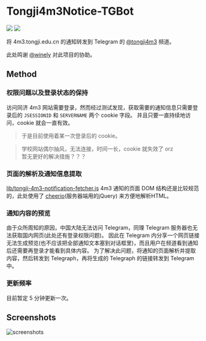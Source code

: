 # Tongji4m3Notice-TGBot

![](https://img.shields.io/badge/node--telegram--bot--api-0.3-brightgreen.svg)
![](https://img.shields.io/badge/cheerio-1.0-brightgreen.svg)

将 4m3.tongji.edu.cn 的通知转发到 Telegram 的 [@tongji4m3](https://t.me/tongji4m3) 频道。

此处鸣谢 [@winely](https://github.com/winely) 对此项目的协助。

## Method

### 权限问题以及登录状态的保持

访问同济 4m3 网站需要登录，然而经过测试发现，获取需要的通知信息只需要登录后的 ``JSESSIONID`` 和 ``SERVERNAME`` 两个 cookie 字段。 
并且只要一直持续地访问，cookie 就会一直有效。 

> 于是目前使用着某一次登录后的 cookie。

> 学校网站偶尔抽风，无法连接，时间一长，cookie 就失效了 orz    
> 暂无更好的解决措施？？？    

### 页面的解析及通知信息提取

[lib/tongji-4m3-notification-fetcher.js](https://github.com/tsengkasing/Tongji4m3Notice-TGBot/blob/master/lib/tongji-4m3-notification-fetcher.js)
4m3 通知的页面 DOM 结构还是比较规范的，此处使用了 [cheerio](https://github.com/cheeriojs/cheerio)(服务器端用的jQuery) 来方便地解析HTML。

### 通知内容的预览

由于众所周知的原因，中国大陆无法访问 Telegram，同理 Telegram 服务器也无法获取国内网页(此处还有登录权限问题)。 
因此在 Telegram 内分享一个网页链接无法生成预览(也不应该把全部通知文本塞到对话框里)，而且用户在频道看到通知后还需要再登录才能看到具体内容。 
为了解决此问题，将通知的页面解析并提取内容，然后转发到 Telegraph，再将生成的 Telegraph 的链接转发到 Telegram 中。

### 更新频率

目前暂定 5 分钟更新一次。

## Screenshots

![screenshots](https://user-images.githubusercontent.com/10103993/37531422-16cab278-2977-11e8-9be1-09c40952dc5e.png)

